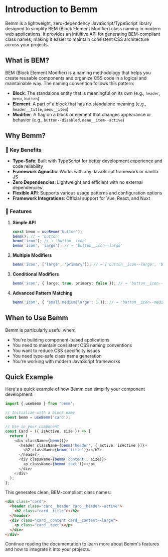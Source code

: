 # Introduction to Bemm

Bemm is a lightweight, zero-dependency JavaScript/TypeScript library designed to simplify BEM (Block Element Modifier) class naming in modern web applications. It provides an intuitive API for generating BEM-compliant class names, making it easier to maintain consistent CSS architecture across your projects.

## What is BEM?

BEM (Block Element Modifier) is a naming methodology that helps you create reusable components and organize CSS code in a logical and maintainable way. The naming convention follows this pattern:

- **Block**: The standalone entity that is meaningful on its own (e.g., `header`, `menu`, `button`)
- **Element**: A part of a block that has no standalone meaning (e.g., `header__title`, `menu__item`)
- **Modifier**: A flag on a block or element that changes appearance or behavior (e.g., `button--disabled`, `menu__item--active`)

## Why Bemm?

### 🎯 Key Benefits

- **Type-Safe**: Built with TypeScript for better development experience and code reliability
- **Framework Agnostic**: Works with any JavaScript framework or vanilla JS
- **Zero Dependencies**: Lightweight and efficient with no external dependencies
- **Flexible API**: Supports various usage patterns and configuration options
- **Framework Integrations**: Official support for Vue, React, and Nuxt

### 🚀 Features

1. **Simple API**
   ```typescript
   const bemm = useBemm('button');
   bemm(); // → 'button'
   bemm('icon'); // → 'button__icon'
   bemm('icon', 'large'); // → 'button__icon--large'
   ```

2. **Multiple Modifiers**
   ```typescript
   bemm('icon', ['large', 'primary']); // → ['button__icon--large', 'button__icon--primary']
   ```

3. **Conditional Modifiers**
   ```typescript
   bemm('icon', { large: true, primary: false }); // → 'button__icon--large'
   ```

4. **Advanced Pattern Matching**
   ```typescript
   bemm('icon', { 'small|medium|large': 1 }); // → 'button__icon--medium'
   ```

## When to Use Bemm

Bemm is particularly useful when:

- You're building component-based applications
- You need to maintain consistent CSS naming conventions
- You want to reduce CSS specificity issues
- You need type-safe class name generation
- You're working with modern JavaScript frameworks

## Quick Example

Here's a quick example of how Bemm can simplify your component development:

```typescript
import { useBemm } from 'bemm';

// Initialize with a block name
const bemm = useBemm('card');

// Use in your component
const Card = ({ isActive, size }) => {
  return (
    <div className={bemm()}>
      <header className={bemm('header', { active: isActive })}>
        <h2 className={bemm('title')}></h2>
      </header>
      <div className={bemm('content', size)}>
        <p className={bemm('text')}></p>
      </div>
    </div>
  );
};
```

This generates clean, BEM-compliant class names:
```html
<div class="card">
  <header class="card__header card__header--active">
    <h2 class="card__title"></h2>
  </header>
  <div class="card__content card__content--large">
    <p class="card__text"></p>
  </div>
</div>
```

Continue reading the documentation to learn more about Bemm's features and how to integrate it into your projects.
